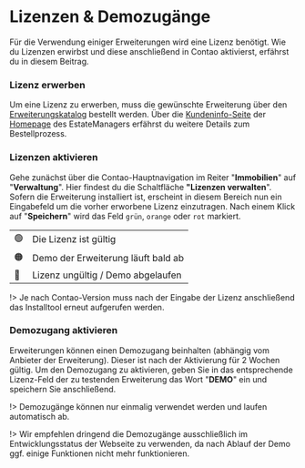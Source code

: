 # Lizenzen & Demozugänge

Für die Verwendung einiger Erweiterungen wird eine Lizenz benötigt. Wie du Lizenzen erwirbst und diese anschließend in Contao aktivierst, erfährst du in diesem Beitrag.

### Lizenz erwerben

Um eine Lizenz zu erwerben, muss die gewünschte Erweiterung über den [Erweiterungskatalog](https://www.contao-estatemanager.com/de/store.html) bestellt werden. Über die [Kundeninfo-Seite](https://www.contao-estatemanager.com/de/Kundeninfo.html) der [Homepage](https://www.contao-estatemanager.com/) des EstateManagers erfährst du weitere Details zum Bestellprozess.

### Lizenzen aktivieren

Gehe zunächst über die Contao-Hauptnavigation im Reiter "**Immobilien**" auf "**Verwaltung**". Hier findest du die Schaltfläche **"Lizenzen verwalten**". Sofern die Erweiterung installiert ist, erscheint in diesem Bereich nun ein Eingabefeld um die vorher erworbene Lizenz einzutragen. Nach einem Klick auf "**Speichern**" wird das Feld `grün`, `orange` oder `rot` markiert.

|     |                                    |
|-----|------------------------------------|
| 🟢  | Die Lizenz ist gültig              |
| 🟠  | Demo der Erweiterung läuft bald ab |
| 🔴  | Lizenz ungültig / Demo abgelaufen  |


!> Je nach Contao-Version muss nach der Eingabe der Lizenz anschließend das Installtool erneut aufgerufen werden.

### Demozugang aktivieren

Erweiterungen können einen Demozugang beinhalten \(abhängig vom Anbieter der Erweiterung\). Dieser ist nach der Aktivierung für 2 Wochen gültig. Um den Demozugang zu aktivieren, geben Sie in das entsprechende Lizenz-Feld der zu testenden Erweiterung das Wort "**DEMO**" ein und speichern Sie anschließend.

!> Demozugänge können nur einmalig verwendet werden und laufen automatisch ab.

!> Wir empfehlen dringend die Demozugänge ausschließlich im Entwicklungsstatus der Webseite zu verwenden, da nach Ablauf der Demo ggf. einige Funktionen nicht mehr funktionieren.

